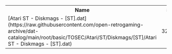 <table>
<tr><th>Name</th><th>Size</th></tr>
<tr><td>
[Atari ST - Diskmags - [ST].dat](https://raw.githubusercontent.com/open-retrogaming-archive/dat-catalog/main/root/basic/TOSEC/Atari/ST/Diskmags/[ST]/Atari ST - Diskmags - [ST].dat)
</td><td>320359</td></tr>
</table>
